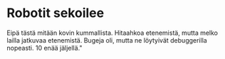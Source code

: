 # Robotit sekoilee

Eipä tästä mitään kovin kummallista. Hitaahkoa etenemistä, mutta melko lailla jatkuvaa etenemistä. 
Bugeja oli, mutta ne löytyivät debuggerilla nopeasti. 10 enää jäljellä."
